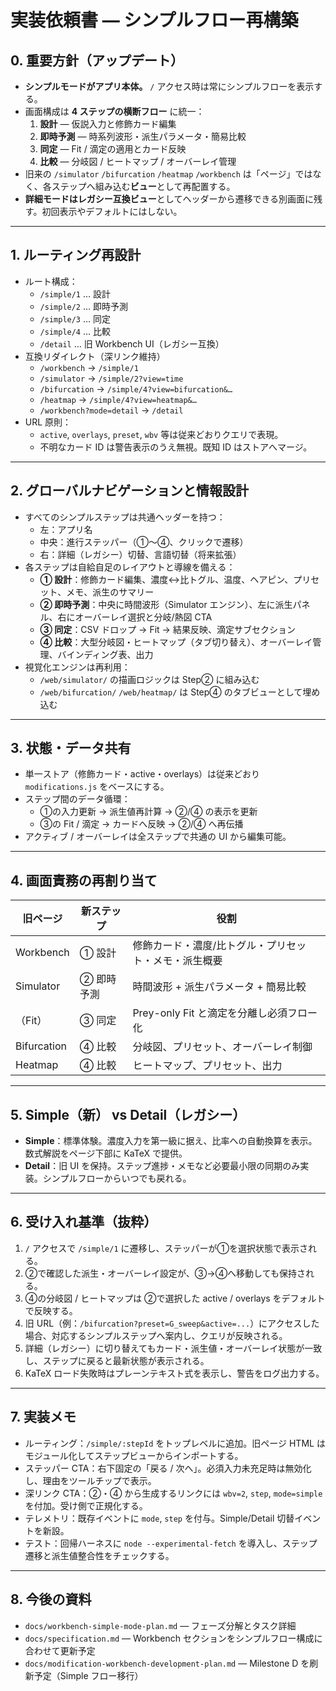 # 実装依頼書 — シンプルフロー再構築

## 0. 重要方針（アップデート）
- **シンプルモードがアプリ本体。** `/` アクセス時は常にシンプルフローを表示する。
- 画面構成は **4 ステップの横断フロー** に統一：
  1. **設計** — 仮説入力と修飾カード編集
  2. **即時予測** — 時系列波形・派生パラメータ・簡易比較
  3. **同定** — Fit / 滴定の適用とカード反映
  4. **比較** — 分岐図 / ヒートマップ / オーバーレイ管理
- 旧来の `/simulator` `/bifurcation` `/heatmap` `/workbench` は「ページ」ではなく、各ステップへ組み込む**ビュー**として再配置する。
- **詳細モードはレガシー互換ビュー**としてヘッダーから遷移できる別画面に残す。初回表示やデフォルトにはしない。

---

## 1. ルーティング再設計
- ルート構成：
  - `/simple/1` … 設計
  - `/simple/2` … 即時予測
  - `/simple/3` … 同定
  - `/simple/4` … 比較
  - `/detail` … 旧 Workbench UI（レガシー互換）
- 互換リダイレクト（深リンク維持）
  - `/workbench` → `/simple/1`
  - `/simulator` → `/simple/2?view=time`
  - `/bifurcation` → `/simple/4?view=bifurcation&…`
  - `/heatmap` → `/simple/4?view=heatmap&…`
  - `/workbench?mode=detail` → `/detail`
- URL 原則：
  - `active`, `overlays`, `preset`, `wbv` 等は従来どおりクエリで表現。
  - 不明なカード ID は警告表示のうえ無視。既知 ID はストアへマージ。

---

## 2. グローバルナビゲーションと情報設計
- すべてのシンプルステップは共通ヘッダーを持つ：
  - 左：アプリ名
  - 中央：進行ステッパー（①〜④、クリックで遷移）
  - 右：詳細（レガシー）切替、言語切替（将来拡張）
- 各ステップは自給自足のレイアウトと導線を備える：
  - **① 設計**：修飾カード編集、濃度↔比トグル、温度、ヘアピン、プリセット、メモ、派生のサマリー
  - **② 即時予測**：中央に時間波形（Simulator エンジン）、左に派生パネル、右にオーバーレイ選択と分岐/熱図 CTA
  - **③ 同定**：CSV ドロップ → Fit → 結果反映、滴定サブセクション
  - **④ 比較**：大型分岐図・ヒートマップ（タブ切り替え）、オーバーレイ管理、バインディング表、出力
- 視覚化エンジンは再利用：
  - `/web/simulator/` の描画ロジックは Step② に組み込む
  - `/web/bifurcation/` `/web/heatmap/` は Step④ のタブビューとして埋め込む

---

## 3. 状態・データ共有
- 単一ストア（修飾カード・active・overlays）は従来どおり `modifications.js` をベースにする。
- ステップ間のデータ循環：
  - ①の入力更新 → 派生値再計算 → ②/④ の表示を更新
  - ③の Fit / 滴定 → カードへ反映 → ②/④ へ再伝播
- アクティブ / オーバーレイは全ステップで共通の UI から編集可能。

---

## 4. 画面責務の再割り当て
| 旧ページ | 新ステップ | 役割 |
| --- | --- | --- |
| Workbench | ① 設計 | 修飾カード・濃度/比トグル・プリセット・メモ・派生概要 |
| Simulator | ② 即時予測 | 時間波形 + 派生パラメータ + 簡易比較 |
| （Fit） | ③ 同定 | Prey-only Fit と滴定を分離し必須フロー化 |
| Bifurcation | ④ 比較 | 分岐図、プリセット、オーバーレイ制御 |
| Heatmap | ④ 比較 | ヒートマップ、プリセット、出力 |

---

## 5. Simple（新） vs Detail（レガシー）
- **Simple**：標準体験。濃度入力を第一級に据え、比率への自動換算を表示。数式解説をページ下部に KaTeX で提供。
- **Detail**：旧 UI を保持。ステップ進捗・メモなど必要最小限の同期のみ実装。シンプルフローからいつでも戻れる。

---

## 6. 受け入れ基準（抜粋）
1. `/` アクセスで `/simple/1` に遷移し、ステッパーが①を選択状態で表示される。
2. ②で確認した派生・オーバーレイ設定が、③→④へ移動しても保持される。
3. ④の分岐図 / ヒートマップは ②で選択した active / overlays をデフォルトで反映する。
4. 旧 URL（例：`/bifurcation?preset=G_sweep&active=...`）にアクセスした場合、対応するシンプルステップへ案内し、クエリが反映される。
5. 詳細（レガシー）に切り替えてもカード・派生値・オーバーレイ状態が一致し、ステップに戻ると最新状態が表示される。
6. KaTeX ロード失敗時はプレーンテキスト式を表示し、警告をログ出力する。

---

## 7. 実装メモ
- ルーティング：`/simple/:stepId` をトップレベルに追加。旧ページ HTML はモジュール化してステップビューからインポートする。
- ステッパー CTA：右下固定の「戻る / 次へ」。必須入力未充足時は無効化し、理由をツールチップで表示。
- 深リンク CTA：②・④ から生成するリンクには `wbv=2`, `step`, `mode=simple` を付加。受け側で正規化する。
- テレメトリ：既存イベントに `mode`, `step` を付与。Simple/Detail 切替イベントを新設。
- テスト：回帰ハーネスに `node --experimental-fetch` を導入し、ステップ遷移と派生値整合性をチェックする。

---

## 8. 今後の資料
- `docs/workbench-simple-mode-plan.md` — フェーズ分解とタスク詳細
- `docs/specification.md` — Workbench セクションをシンプルフロー構成に合わせて更新予定
- `docs/modification-workbench-development-plan.md` — Milestone D を刷新予定（Simple フロー移行）

